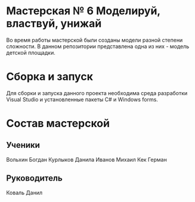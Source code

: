 # Мастерская № 6 Моделируй, властвуй, унижай

Во время работы мастерской были созданы модели разной степени сложности. В данном репозитории представлена одна из них - модель детской площадки.

# Сборка и запуск

Для сборки и запуска данного проекта необходима среда разработки Visual Studio и установленные пакеты C# и Windows forms.

# Состав мастерской
## Ученики
Вольхин Богдан
Курлыков Данила
Иванов Михаил
Кек Герман

## Руководитель
Коваль Данил 

